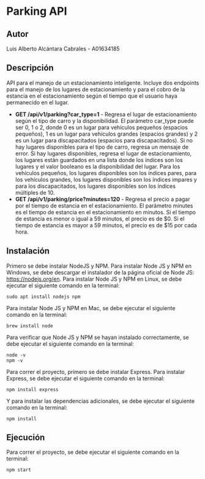 # Parking API

## Autor 
Luis Alberto Alcántara Cabrales - A01634185

## Descripción
API para el manejo de un estacionamiento inteligente. Incluye dos endpoints para el manejo de los lugares de estacionamiento y para el cobro de la estancia en el estacionamiento según el tiempo que el usuario haya permanecido en el lugar. 

* **GET /api/v1/parking?car_type=1** - Regresa el lugar de estacionamiento según el tipo de carro y la disponibilidad. El parámetro car_type puede ser 0, 1 o 2, donde 0 es un lugar para vehículos pequeños (espacios pequeños), 1 es un lugar para vehículos grandes (espacios grandes) y 2 es un lugar para discapacitados (espacios para discapacitados). Si no hay lugares disponibles para el tipo de carro, regresa un mensaje de error. Si hay lugares disponibles, regresa el lugar de estacionamiento, los lugares están guardados en una lista donde los índices son los lugares y el valor booleano es la disponibilidad del lugar. Para los vehículos pequeños, los lugares disponibles son los índices pares, para los vehículos grandes, los lugares disponibles son los índices impares y para los discapacitados, los lugares disponibles son los índices múltiples de 10.
* **GET /api/v1/parking/price?minutes=120** - Regresa el precio a pagar por el tiempo de estancia en el estacionamiento. El parámetro minutes es el tiempo de estancia en el estacionamiento en minutos. Si el tiempo de estancia es menor o igual a 59 minutos, el precio es de $0. Si el tiempo de estancia es mayor a 59 minutos, el precio es de $15 por cada hora. 

## Instalación
Primero se debe instalar NodeJS y NPM. Para instalar Node JS y NPM en Windows, se debe descargar el instalador de la página oficial de Node JS: https://nodejs.org/en. Para instalar Node JS y NPM en Linux, se debe ejecutar el siguiente comando en la terminal: 
```
sudo apt install nodejs npm
```
Para instalar Node JS y NPM en Mac, se debe ejecutar el siguiente comando en la terminal: 
```
brew install node
```
Para verificar que Node JS y NPM se hayan instalado correctamente, se debe ejecutar el siguiente comando en la terminal: 
```
node -v
npm -v
```
Para correr el proyecto, primero se debe instalar Express. Para instalar Express, se debe ejecutar el siguiente comando en la terminal: 
```
npm install express
```
Y para instalar las dependencias adicionales, se debe ejecutar el siguiente comando en la terminal: 
```
npm install
```

## Ejecución
Para correr el proyecto, se debe ejecutar el siguiente comando en la terminal: 
```
npm start
```
